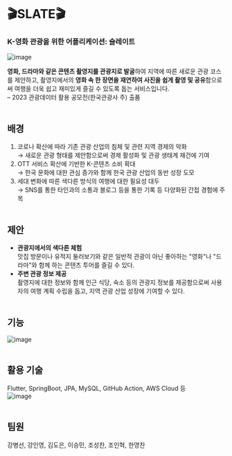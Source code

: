 # 🎬SLATE🎬
### K-영화 관광을 위한 어플리케이션: 슬레이트
![image](https://github.com/slate-movte/slate-client/assets/52899340/bfd6cef5-8465-4d8a-a634-3a4ca34bf4ca)

**영화, 드라마와 같은 콘텐츠 촬영지를 관광지로 발굴**하여 지역에 따른 새로운 관광 코스를 제안하고, 촬영지에서의 **영화 속 한 장면을 재연하여 사진을 쉽게 촬영 및 공유**함으로써 여행을 더욱 쉽고 재미있게 즐길 수 있도록 돕는 서비스입니다.   
– 2023 관광데이터 활용 공모전(한국관광사 주) 출품
</br></br>
## 배경
1. 코로나 확산에 따라 기존 관광 산업의 침체 및 관련 지역 경제의 악화  
   → 새로운 관광 형태를 제안함으로써 경제 활성화 및 관광 생태계 재건에 기여
2. OTT 서비스 확산에 기반한 K-콘텐츠 소비 확대  
   → 한국 문화에 대한 관심 증가와 함께 한국 관광 산업의 동반 성장 도모
3. 세대 변화에 따른 색다른 방식의 여행에 대한 필요성 대두  
   → SNS를 통한 타인과의 소통과 블로그 등을 통한 기록 등 다양화된 간접 경험에 주목
</br></br>
## 제안
- **관광지에서의 색다른 체험**  
  맛집 방문이나 유적지 둘러보기와 같은 일반적 관광이 아닌 좋아하는 "영화"나 "드라마"와 함께 하는 콘텐츠 투어를 즐길 수 있다.
- **주변 관광 정보 제공**  
  촬영지에 대한 정보와 함께 인근 식당, 숙소 등의 관광지 정보를 제공함으로써 사용자의 여행 계획 수립을 돕고, 지역 관광 산업 성장에 기여할 수 있다.
</br></br>
## 기능
![image](https://github.com/slate-movte/slate-client/assets/52899340/24ac925f-b33e-4b46-8132-4f8c7be4c873)
</br></br>
## 활용 기술
Flutter, SpringBoot, JPA, MySQL, GitHub Action, AWS Cloud 등  
![image](https://github.com/slate-movte/slate-client/assets/52899340/10d44dbd-bf6d-456e-bd7c-4024e1ed1766)
</br></br>
## 팀원
강병선, 강인영, 김도은, 이승민, 조성찬, 조인혁, 한영찬
</br></br>
